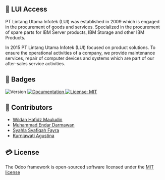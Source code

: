 ## 🏢 LUI Access

PT Lintang Utama Infotek (LUI) was established in 2009 which is engaged in the procurement of goods and services. Specialized in the procurement of spare parts for IBM Server products, IBM Storage and other IBM Products.

In 2015 PT Lintang Utama Infotek (LUI) focused on product solutions. To ensure the operational activities of a company, we provide maintenance services, repair of computer devices and systems which are part of our after-sales service activities.

## 📛 Badges

<p>
  <img alt="Version" src="https://img.shields.io/badge/Version-1.0-blue.svg?cacheSeconds=2592000" />
  <a href="https://github.com/alizul01/polinema-innovation-tribe" target="_blank">
    <img alt="Documentation" src="https://img.shields.io/badge/Documentation-Yes-brightgreen.svg" />
  </a>
  <a href="#" target="_blank">
    <img alt="License: MIT" src="https://img.shields.io/badge/License-MIT-yellow.svg" />
  </a>
</p>

## 🧠 Contributors

- [Wildan Hafidz Mauludin](https://github.com/nikoshaa)
- [Muhammad Endar Darmawan](https://github.com/EndarMuh)
- [Syahla Syafiqah Fayra](https://github.com/syahla31)
- [Kurniawati Agustina](https://github.com/KurniawatiAgustina)

## 💳 License

The Odoo framework is open-sourced software licensed under the [MIT license](https://opensource.org/licenses/MIT)
